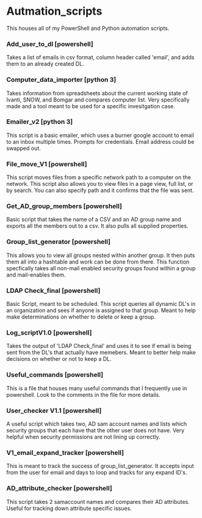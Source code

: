 # Autmation_scripts
This houses all of my PowerShell and Python automation scripts. 

### Add_user_to_dl [powershell]

Takes a list of emails in csv format, column header called 'email', and adds them to an already created DL. 

### Computer_data_importer [python 3]

Takes information from spreadsheets about the current working state of Ivanti, SNOW, and Bomgar and compares computer list. 
Very specifically made and a tool meant to be used for a specific invesitgation case. 

### Emailer_v2 [python 3]

This script is a basic emailer, which uses a burner google account to email to an inbox multiple times. Prompts for credentials. 
Email address could be swapped out. 

### File_move_V1 [powershell]

This script moves files from a specific network path to a computer on the network. This script also allows you to view files
in a page view, full list, or by search. You can also specify path and it confirms that the file was sent. 

### Get_AD_group_members [powershell]
 
Basic script that takes the name of a CSV and an AD group name and exports all the members out to a csv. It also pulls all
supplied properties. 

### Group_list_generator [powershell]

This allows you to view all groups nested within another group. It then puts them all into a hashtable and work can be done from there.
This function specfically takes all non-mail enabled security groups found within a group and mail-enables them.

### LDAP Check_final [powershell]

Basic Script, meant to be scheduled. This script queries all dynamic DL's in an organization and sees if anyone is assigned to that group. 
Meant to help make determinations on whether to delete or keep a group. 

### Log_scriptV1.0 [powershell]

Takes the output of 'LDAP Check_final' and uses it to see if email is being sent from the DL's that actually have memebers.
Meant to better help make decisions on whether or not to keep a DL. 

### Useful_commands [powershell]

This is a file that houses many useful commands that I frequently use in powershell. Look to the comments in the file for more details.

### User_checker V1.1 [powershell]

A useful script which takes two, AD sam account names and lists which security groups that each have that the other user does not have.
Very helpful when security permissions are not lining up correctly. 

### V1_email_expand_tracker [powershell]

This is meant to track the success of group_list_generator. It accepts input from the user for email and days to loop and tracks
for any expand ID's. 

### AD_attribute_checker [powershell]

This script takes 2 samaccount names and compares their AD attributes. Useful for tracking down attribute specific issues. 

